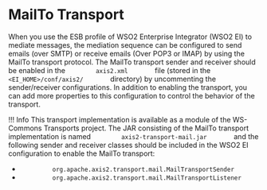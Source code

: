 # MailTo Transport

When you use the ESB profile of WSO2 Enterprise Integrator (WSO2 EI) to
mediate messages, the mediation sequence can be configured to send
emails (over SMTP) or receive emails (Over POP3 or IMAP) by using the
MailTo transport protocol. The MailTo transport sender and receiver
should be enabled in the `         axis2.xml        ` file (stored in
the `         <EI_HOME>/conf/axis2/        ` directory) by uncommenting
the sender/receiver configurations. In addition to enabling the
transport, you can add more properties to this configuration to control
the behavior of the transport.

!!! Info
    This transport implementation is available as a module of the WS-Commons Transports project. The JAR consisting of the MailTo transport implementation is named `         axis2-transport-mail.jar        ` and the following sender and receiver classes should be included in the WSO2 EI configuration to enable the MailTo transport:

-   `          org.apache.axis2.transport.mail.MailTransportSender         `
-   `          org.apache.axis2.transport.mail.MailTransportListener         `
